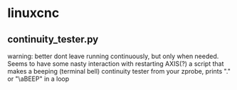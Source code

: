 linuxcnc
=========

continuity_tester.py
---
warning: better dont leave running continuously, but only when needed. Seems to have some nasty interaction with restarting AXIS(?)
a script that makes a beeping (terminal bell) continuity tester from your zprobe, prints "." or "\aBEEP" in a loop

